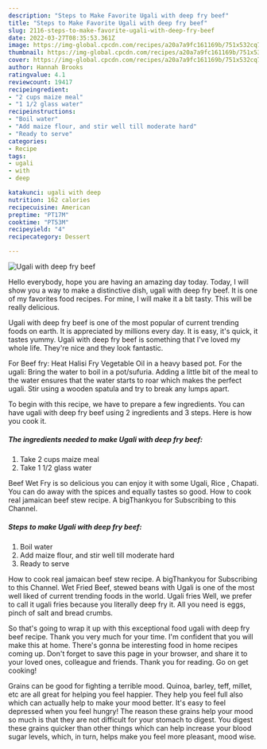 ```yaml
---
description: "Steps to Make Favorite Ugali with deep fry beef"
title: "Steps to Make Favorite Ugali with deep fry beef"
slug: 2116-steps-to-make-favorite-ugali-with-deep-fry-beef
date: 2022-03-27T08:35:53.361Z
image: https://img-global.cpcdn.com/recipes/a20a7a9fc161169b/751x532cq70/ugali-with-deep-fry-beef-recipe-main-photo.jpg
thumbnail: https://img-global.cpcdn.com/recipes/a20a7a9fc161169b/751x532cq70/ugali-with-deep-fry-beef-recipe-main-photo.jpg
cover: https://img-global.cpcdn.com/recipes/a20a7a9fc161169b/751x532cq70/ugali-with-deep-fry-beef-recipe-main-photo.jpg
author: Hannah Brooks
ratingvalue: 4.1
reviewcount: 19417
recipeingredient:
- "2 cups maize meal"
- "1 1/2 glass water"
recipeinstructions:
- "Boil water"
- "Add maize flour, and stir well till moderate hard"
- "Ready to serve"
categories:
- Recipe
tags:
- ugali
- with
- deep

katakunci: ugali with deep 
nutrition: 162 calories
recipecuisine: American
preptime: "PT17M"
cooktime: "PT53M"
recipeyield: "4"
recipecategory: Dessert

---
```



![Ugali with deep fry beef](https://img-global.cpcdn.com/recipes/a20a7a9fc161169b/751x532cq70/ugali-with-deep-fry-beef-recipe-main-photo.jpg)

Hello everybody, hope you are having an amazing day today. Today, I will show you a way to make a distinctive dish, ugali with deep fry beef. It is one of my favorites food recipes. For mine, I will make it a bit tasty. This will be really delicious.

Ugali with deep fry beef is one of the most popular of current trending foods on earth. It is appreciated by millions every day. It is easy, it's quick, it tastes yummy. Ugali with deep fry beef is something that I've loved my whole life. They're nice and they look fantastic.

For Beef fry: Heat Halisi Fry Vegetable Oil in a heavy based pot. For the ugali: Bring the water to boil in a pot/sufuria. Adding a little bit of the meal to the water ensures that the water starts to roar which makes the perfect ugali. Stir using a wooden spatula and try to break any lumps apart.


To begin with this recipe, we have to prepare a few ingredients. You can have ugali with deep fry beef using 2 ingredients and 3 steps. Here is how you cook it.

<!--inarticleads1-->

##### The ingredients needed to make Ugali with deep fry beef:

1. Take 2 cups maize meal
1. Take 1 1/2 glass water


Beef Wet Fry is so delicious you can enjoy it with some Ugali, Rice , Chapati. You can do away with the spices and equally tastes so good. How to cook real jamaican beef stew recipe. A bigThankyou for Subscribing to this Channel. 

<!--inarticleads2-->

##### Steps to make Ugali with deep fry beef:

1. Boil water
1. Add maize flour, and stir well till moderate hard
1. Ready to serve


How to cook real jamaican beef stew recipe. A bigThankyou for Subscribing to this Channel. Wet Fried Beef, stewed beans with Ugali is one of the most well liked of current trending foods in the world. Ugali fries Well, we prefer to call it ugali fries because you literally deep fry it. All you need is eggs, pinch of salt and bread crumbs. 

So that's going to wrap it up with this exceptional food ugali with deep fry beef recipe. Thank you very much for your time. I'm confident that you will make this at home. There's gonna be interesting food in home recipes coming up. Don't forget to save this page in your browser, and share it to your loved ones, colleague and friends. Thank you for reading. Go on get cooking!

Grains can be good for fighting a terrible mood. Quinoa, barley, teff, millet, etc are all great for helping you feel happier. They help you feel full also which can actually help to make your mood better. It's easy to feel depressed when you feel hungry! The reason these grains help your mood so much is that they are not difficult for your stomach to digest. You digest these grains quicker than other things which can help increase your blood sugar levels, which, in turn, helps make you feel more pleasant, mood wise.
